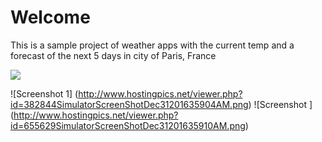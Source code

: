 # Welcome
This is a sample project of weather apps with the current temp and a forecast of the next 5 days in city of Paris, France

![](http://www.lespetitsbilingues.com/wp-content/uploads/2015/03/logo_Vente-Privee_H_RVB-1024x186.png)
 
![Screenshot 1]
(http://www.hostingpics.net/viewer.php?id=382844SimulatorScreenShotDec31201635904AM.png)
![Screenshot ]
(http://www.hostingpics.net/viewer.php?id=655629SimulatorScreenShotDec31201635910AM.png)

